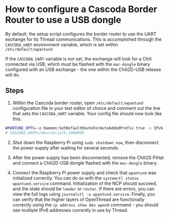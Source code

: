 # How to configure a Cascoda Border Router to use a USB dongle

By default, the setup script configures the border router to use the UART
exchange for its Thread communications. This is accomplished through the
`CASCODA_UART` environment variable, which is set within `/etc/default/wpantund`

If the `CASCODA_UART` variable is not set, the exchange will look for a Chili
connected via USB, which must be flashed with the `mac-dongle` binary configured
with an USB exchange - the one within the Chili2D-USB release will do.

## Steps

1. Within the Cascoda border router, open `/etc/default/wpantund` configuration
file in your text editor of choice and comment out the line that sets the
`CASCODA_UART` variable. Your config file should now look like this:

```bash
WPANTUND_OPTS=-o Daemon:SetDefaultRouteForAutoAddedPrefix true -o IPv6:SetSLAACForAutoAddedPrefix true
# CASCODA_UART=/dev/serial0,1000000
```

2. Shut down the Raspberry Pi using `sudo shutdown now`, then disconnect the
power supply after waiting for several seconds.

3. After the power supply has been disconnected, remove the Chili2S PiHat and
connect a Chili2D USB dongle flashed with the `mac-dongle` binary.

4. Connect the Raspberry Pi power supply and check that `wpantund` was
initialized correctly. You can do so with the `systemctl status
wpantund.service` command. Initialization of the NCP should succeed, and the
state should be `leader` or `router`. If there are errors, you can view the full
logs using `journalctl -u wpantund.service`. Finally, you can verify that the
higher layers of OpenThread are functionally correctly using the `ip address
show dev wpan0` command - you should see multiple IPv6 addresses currently in
use by Thread.

